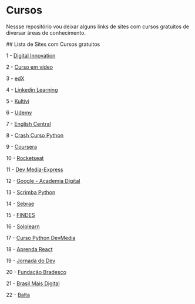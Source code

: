 # Cursos
<p>Nessse repositório vou deixar alguns links de sites com cursos gratuitos de diversar áreas de conhecimento.</p>
## Lista de Sites com Cursos gratuitos
 
<p>1 - <a href="https://web.digitalinnovation.one/home" target="_blank">Digital Innovation</a></p>
<p>2 - <a href="https://www.cursoemvideo.com/novo/login/" target="_blank">Curso em vídeo</a> <p>
<p>3 - <a href="https://www.edx.org" target="_blank">edX </a> <p>
<p>4 - <a href="https://www.linkedin.com/learning/me?trk=nav_neptune_learning" target="_blank">Linkedin Learning</a> <p>
<p>5 - <a href="https://kultivi.com/" target="_blank">Kultivi</a><p>
<p>6 - <a href="https://www.udemy.com" target="_blank">Udemy</a><p>
<p>7 - <a href="https://pt.englishcentral.com/browse/videos" target="_blank">English Central</a><p>
<p>8 - <a href="https://geracaoanalitica.com.br/crash-curso-python?utm_source=leadlovers&utm_medium=email&utm_campaign=%5BFunil%20Inicial%5D%20&utm_content=Seu%20Curso%20Grtis" target="_blank">Crash Curso Python</a><p>
<p>9 - <a href="https://www.coursera.org" target="_blank">Coursera</a><p>
<p>10 - <a href="https://rocketseat.com.br/starter" target="_blank">Rocketseat</a><p>
<p>11 - <a href="https://www.devmedia.com.br/curso/primeiros-passos-com-express/1907" target="_blank">Dev Media-Express</a><p>
<p>12 - <a href="https://learndigital.withgoogle.com/ateliedigital/courses" target="_blank">Google - Academia
            Digital</a><p>
<p>13 - <a href="https://scrimba.com/g/gpython" target="_blank">Scrimba Python</a><p>
<p>14 - <a href="https://www.sebrae.com.br/sites/PortalSebrae" target="_blank">Sebrae</a><p>
<p>15 - <a href="https://eadsenaies.com.br/#" target="_blank">FINDES</a><p>
<p>16 -  <a href="https://www.sololearn.com" target="_blank">Sololearn</a><p>
<p>17 - <a href="https://www.devmedia.com.br/python/" target="_blank">Curso Python DevMedia</a><p>
<p>18 - <a href="https://www.aprendareact.com.br/cursos/iniciando-em-react#" target="_blank">Aprenda React</a><p>
<p>19 - <a href="https://jornadadodev.com.br" target="_blank">Jornada do Dev</a><p>
<p>20 - <a href=" https://www.ev.org.br/" target="_blank">Fundação Bradesco</a><p>
<p>21 - <a href="http://www.brasilmaisdigital.org.br/index.php/pt-br/" target="_blank">Brasil Mais Digital</a><p>
<p>22 - <a href="https://balta.io" target="_blank">Balta</a><p>

